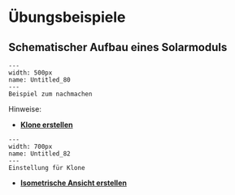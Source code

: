 # Übungsbeispiele

## Schematischer Aufbau eines Solarmoduls

```{figure} Inkscape_(Advanced)/Untitled_80.png 
--- 
width: 500px 
name: Untitled_80
--- 
Beispiel zum nachmachen 
``` 

Hinweise:

- [**Klone erstellen**](Advanced/Inkscape_(Advanced).html#Clone)
```{figure} Inkscape_(Advanced)/Untitled_82.png 
--- 
width: 700px 
name: Untitled_82
--- 
Einstellung für Klone 
``` 
- [**Isometrische Ansicht erstellen**](Advanced/Inkscape_(Advanced).html#IsoAnsichtErzeugen)